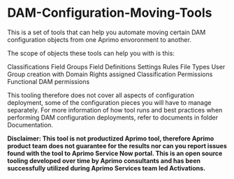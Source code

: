 # DAM-Configuration-Moving-Tools

This is a set of tools that can help you automate moving certain DAM configuration objects from one Aprimo envoronment to another. 

The scope of objects these tools can help you with is this:

Classifications
Field Groups
Field Definitions
Settings
Rules
File Types
User Group creation with Domain Rights assigned
Classification Permissions 
Functional DAM permissions

This tooling therefore does not cover all aspects of configuration deployment, some of the configuration pieces you will have to manage separately. For more information of how tool runs and best practices when performing DAM configuration deployments, refer to documents in folder Documentation.

**Disclaimer: This tool is not productized Aprimo tool, therefore Aprimo product team does not guarantee for the results nor can you report issues found with the tool to Aprimo Service Now portal. This is an open source tooling developed over time by Aprimo consultants and has been successfully utilized during Aprimo Services team led Activations.**
